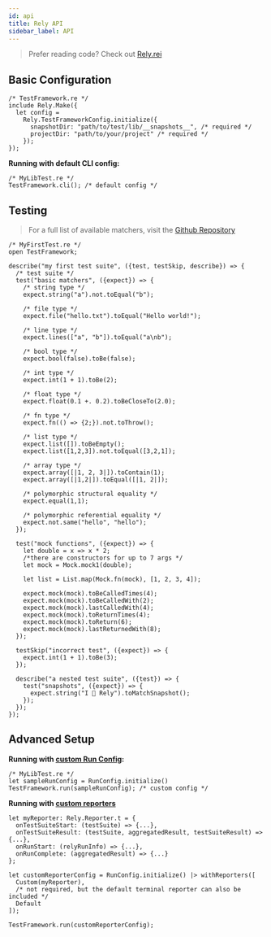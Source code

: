 ```yaml
---
id: api
title: Rely API
sidebar_label: API
---
```


> Prefer reading code? Check out [Rely.rei](https://github.com/facebookexperimental/reason-native/blob/master/src/rely/Rely.rei)

## Basic Configuration

```reason
/* TestFramework.re */
include Rely.Make({
  let config =
    Rely.TestFrameworkConfig.initialize({
      snapshotDir: "path/to/test/lib/__snapshots__", /* required */
      projectDir: "path/to/your/project" /* required */
    });
});
```

**Running with default CLI config:**
```reason
/* MyLibTest.re */
TestFramework.cli(); /* default config */
```

## Testing
> For a full list of available matchers, visit the [Github Repository](https://github.com/facebookexperimental/reason-native/tree/master/src/rely/matchers)
```reason
/* MyFirstTest.re */
open TestFramework;

describe("my first test suite", ({test, testSkip, describe}) => {
  /* test suite */
  test("basic matchers", ({expect}) => {
    /* string type */
    expect.string("a").not.toEqual("b");

    /* file type */
    expect.file("hello.txt").toEqual("Hello world!");

    /* line type */
    expect.lines(["a", "b"]).toEqual("a\nb");

    /* bool type */
    expect.bool(false).toBe(false);

    /* int type */
    expect.int(1 + 1).toBe(2);

    /* float type */
    expect.float(0.1 +. 0.2).toBeCloseTo(2.0);

    /* fn type */
    expect.fn(() => {2;}).not.toThrow();

    /* list type */
    expect.list([]).toBeEmpty();
    expect.list([1,2,3]).not.toEqual([3,2,1]);

    /* array type */
    expect.array([|1, 2, 3|]).toContain(1);
    expect.array([|1,2|]).toEqual([|1, 2|]);

    /* polymorphic structural equality */
    expect.equal(1,1);

    /* polymorphic referential equality */
    expect.not.same("hello", "hello");
  });

  test("mock functions", ({expect}) => {
    let double = x => x * 2;
    /*there are constructors for up to 7 args */
    let mock = Mock.mock1(double);

    let list = List.map(Mock.fn(mock), [1, 2, 3, 4]);

    expect.mock(mock).toBeCalledTimes(4);
    expect.mock(mock).toBeCalledWith(2);
    expect.mock(mock).lastCalledWith(4);
    expect.mock(mock).toReturnTimes(4);
    expect.mock(mock).toReturn(6);
    expect.mock(mock).lastReturnedWith(8);
  });

  testSkip("incorrect test", ({expect}) => {
    expect.int(1 + 1).toBe(3);
  });

  describe("a nested test suite", ({test}) => {
    test("snapshots", ({expect}) => {
      expect.string("I 💖 Rely").toMatchSnapshot();
    });
  });
});
```

## Advanced Setup

**Running with [custom Run Config](https://github.com/facebookexperimental/reason-native/blob/master/src/rely/RunConfig.re):**
```reason
/* MyLibTest.re */
let sampleRunConfig = RunConfig.initialize()
TestFramework.run(sampleRunConfig); /* custom config */
```

**Running with [custom reporters](https://github.com/facebookexperimental/reason-native/blob/master/src/rely/Reporter.re)**
```reason
let myReporter: Rely.Reporter.t = {
  onTestSuiteStart: (testSuite) => {...},
  onTestSuiteResult: (testSuite, aggregatedResult, testSuiteResult) => {...},
  onRunStart: (relyRunInfo) => {...},
  onRunComplete: (aggregatedResult) => {...}
};

let customReporterConfig = RunConfig.initialize() |> withReporters([
  Custom(myReporter),
  /* not required, but the default terminal reporter can also be included */
  Default
]);

TestFramework.run(customReporterConfig);
```
